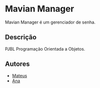 # Mavian Manager

Mavian Manager é um gerenciador de senha.

## Descrição

PJBL Programação Orientada a Objetos.

## Autores

- [Mateus](https://github.com/mateusmacciel)
- [Ana](https://github.com/kelmerz)
